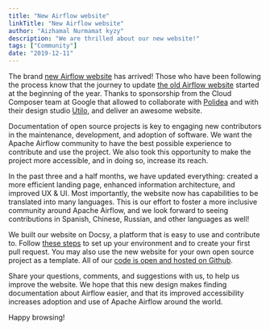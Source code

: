 ```yaml
---
title: "New Airflow website"
linkTitle: "New Airflow website"
author: "Aizhamal Nurmamat kyzy"
description: "We are thrilled about our new website!"
tags: ["Community"]
date: "2019-12-11"
---
```


The brand [new Airflow website](https://airflow.apache.org/) has arrived! Those who have been following the process know that the journey to update [the old Airflow website](https://airflow.readthedocs.io/en/1.10.6/) started at the beginning of the year. 
Thanks to sponsorship from the Cloud Composer team at Google that allowed to 
collaborate with [Polidea](https://www.polidea.com/) and with their design studio [Utilo](https://utilodesign.com/), and deliver an awesome website.

Documentation of open source projects is key to engaging new contributors in the maintenance, 
development, and adoption of software. We want the Apache Airflow community to have 
the best possible experience to contribute and use the project. We also took this opportunity to make the project 
more accessible, and in doing so, increase its reach.

In the past three and a half months, we have updated everything: created a more efficient landing page, 
enhanced information architecture, and improved UX & UI. Most importantly, the website now has capabilities 
to be translated into many languages. This is our effort to foster a more inclusive community around 
Apache Airflow, and we look forward to seeing contributions in Spanish, Chinese, Russian, and other languages as well! 

We built our website on Docsy, a platform that is easy to use and contribute to. Follow 
[these steps](https://github.com/apache/airflow-site/blob/aip-11/README.md) to set up your environment and 
to create your first pull request. You may also use 
the new website for your own open source project as a template. 
All of our [code is open and hosted on Github](https://github.com/apache/airflow-site/tree/aip-11).

Share your questions, comments, and suggestions with us, to help us improve the website.
We hope that this new design makes finding documentation about Airflow easier, 
and that its improved accessibility increases adoption and use of Apache Airflow around the world.

Happy browsing!
